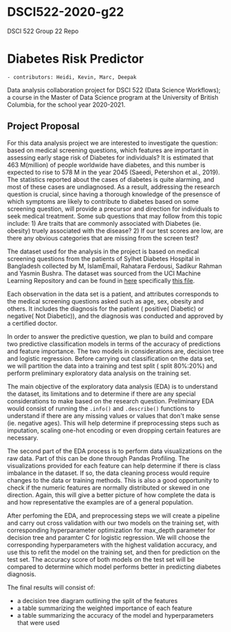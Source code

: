 # DSCI522-2020-g22
DSCI 522 Group 22 Repo

# Diabetes Risk Predictor

    - contributors: Heidi, Kevin, Marc, Deepak

Data analysis collaboration project for DSCI 522 (Data Science Workflows); a course in the Master of Data Science program at the University of British Columbia, for the school year 2020-2021.

## Project Proposal

For this data analysis project we are interested to investigate the question: based on medical screening questions, which features are important in assessing early stage risk of Diabetes for individuals? It is estimated that 463 M(million) of people worldwide have diabetes, and this number is expected to rise to 578 M in the year 2045 (Saeedi, Petershon et al., 2019). The statistics reported about the cases of diabetes is quite alarming, and most of these cases are undiagnosed. As a result, addressing the research question is crucial, since having a thorough knowledge of the presensce of which symptoms are likely to contribute to diabetes based on some screening question, will provide a precursor and direction for individuals to seek medical treatment. Some sub questions that may follow from this topic include: 1) Are traits that are commonly associated with Diabetes (ie. obesity) truely associated with the disease? 2) If our test scores are low, are there any obvious categories that are missing from the screen test?

The dataset used for the analysis in the project is based on medical screening questions from the patients of Sylhet Diabetes Hospital in Bangladesh collected by M, IslamEmail, Rahatara Ferdousi, Sadikur Rahman and Yasmin Bushra. The dataset was sourced from the UCI Machine Learning Repository and can be found in [here](https://archive.ics.uci.edu/ml/datasets/Early+stage+diabetes+risk+prediction+dataset.) specifically [this file](https://archive.ics.uci.edu/ml/machine-learning-databases/00529/diabetes_data_upload.csv).

Each observation in the data set is a patient, and attributes corresponds to the medical screening questions asked such as age, sex, obesity and others. It includes the diagnosis for the patient ( positive( Diabetic) or negative( Not Diabetic)), and the diagnosis was conducted and approved by a certified doctor.

In order to answer the predictive question, we plan to build and compare two predictive classification models in terms of the accuracy of predictions and feature importance. The two models in considerations are, decision tree and logistic regression. Before carrying out classification on the data set, we will partition the data into a training and test split ( split 80%:20%) and perform preliminary exploratory data analysis on the training set.

The main objective of the exploratory data analysis (EDA) is to understand the dataset, its limitations and to determine if there are any special considerations to make based on the research question. Preliminary EDA would consist of running the `.info()` and `.describe()` functions to understand if there are any missing values or values that don't make sense (ie. negative ages). This will help determine if preprocessing steps such as imputation, scaling one-hot encoding or even dropping certain features are necessary. 

The second part of the EDA process is to perform data visualizations on the raw data. Part of this can be done through Pandas Profiling. The visualizations provided for each feature can help determine if there is class imbalance in the dataset. If so, the data cleaning process would require changes to the data or training methods. This is also a good opportunity to check if the numeric features are normally distributed or skewed in one direction. Again, this will give a better picture of how complete the data is and how representative the examples are of a general population. 

After perfoming the EDA, and preprocessing steps we will create a pipeline and carry out cross validation with our two models on the training set, with corresponding hyperparameter optimization for max_depth parameter for decision tree and paramter C for logistic regression. We will choose the corresponding hyperparameters with the highest validation accuracy, and use this to refit the model on the training set, and then for prediction on the test set. The accuracy score of both models on the test set will be compared to determine which model performs better in predicting diabetes diagnosis.

The final results will consist of:
 * a decision tree diagram outlining the split of the features
 * a table summarizing the weighted importance of each feature
 * a table summarizing the accuracy of the model and hyperparameters that were used
